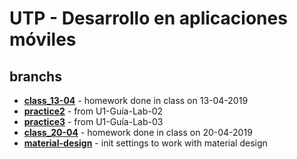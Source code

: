 UTP - Desarrollo en aplicaciones móviles
========================================

## branchs

* __[class_13-04](https://github.com/christiancazu/aplicaciones-moviles/tree/class_13-04)__ - homework done in class on 13-04-2019
* __[practice2](https://github.com/christiancazu/aplicaciones-moviles/tree/practice2)__ - from U1-Guía-Lab-02
* __[practice3](https://github.com/christiancazu/aplicaciones-moviles/tree/practice3)__ - from U1-Guía-Lab-03
* __[class_20-04](https://github.com/christiancazu/aplicaciones-moviles/tree/class_20-04)__ - homework done in class on 20-04-2019
* __[material-design](https://github.com/christiancazu/aplicaciones-moviles/tree/material-design)__ - init settings to work with material design
